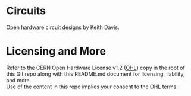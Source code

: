 # Circuits
Open hardware circuit designs by Keith Davis.

# Licensing and More
Refer to the CERN Open Hardware License v1.2 ([OHL]) copy in the root of this Git repo along with this README.md document for licensing, liability, and more.  
Use of the content in this repo implies your consent to the [OHL] terms.

[//]: # (Hide links)

   [OHL]: <https://www.ohwr.org/project/cernohl/wikis/Documents/CERN-OHL-version-1.2>